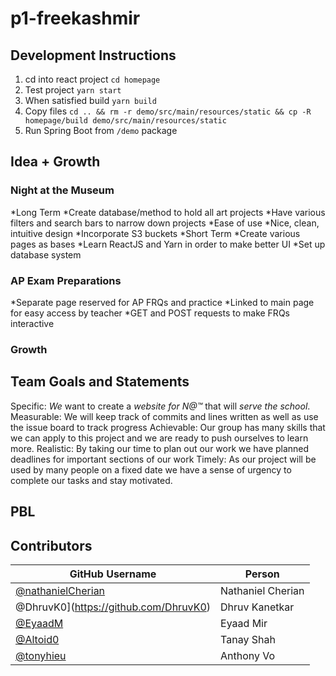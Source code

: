 # p1-freekashmir

## Development Instructions 
1. cd into react project `cd homepage`
2. Test project `yarn start`
3. When satisfied build `yarn build`
4. Copy files `cd .. && rm -r demo/src/main/resources/static && cp -R homepage/build demo/src/main/resources/static`
5. Run Spring Boot from `/demo` package



## Idea + Growth 

### Night at the Museum
*Long Term
	*Create database/method to hold all art projects
	*Have various filters and search bars to narrow down projects
	*Ease of use 
	*Nice, clean, intuitive design
	*Incorporate S3 buckets
*Short Term
	*Create various pages as bases
	*Learn ReactJS and Yarn in order to make better UI
	*Set up database system

### AP Exam Preparations
*Separate page reserved for AP FRQs and practice
*Linked to main page for easy access by teacher
*GET and POST requests to make FRQs interactive

### Growth

## Team Goals and Statements
Specific: *We* want to create a *website for N@™* that will *serve the school*.
Measurable: We will keep track of commits and lines written as well as use the issue board to track progress
Achievable: Our group has many skills that we can apply to this project and we are ready to push ourselves to learn more.
Realistic: By taking our time to plan out our work we have planned deadlines for important sections of our work
Timely: As our project will be used by many people on a fixed date we have a sense of urgency to complete our tasks and stay motivated. 

## PBL

## Contributors

| GitHub Username | Person |
| --- | --- |
| [@nathanielCherian](https://github.com/nathanielCherian) | Nathaniel Cherian |
| @DhruvK0](https://github.com/DhruvK0) | Dhruv Kanetkar |
| [@EyaadM](https://github.com/eyaadm) | Eyaad Mir |
| [@Altoid0](https://github.com/Altoid0) | Tanay Shah |
| [@tonyhieu](https://github.com/tonyhieu) | Anthony Vo |
